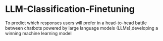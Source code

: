 # LLM-Classification-Finetuning
 To predict which responses users will prefer in a head-to-head battle between chatbots powered by large language models (LLMs),developing a winning machine learning model 
